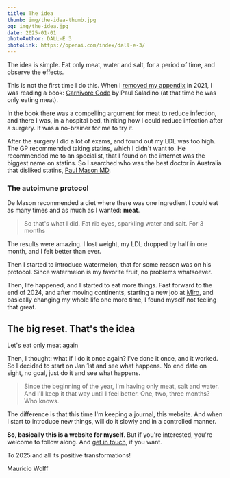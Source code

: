 ```yaml
---
title: The idea
thumb: img/the-idea-thumb.jpg
og: img/the-idea.jpg
date: 2025-01-01
photoAuthor: DALL-E 3
photoLink: https://openai.com/index/dall-e-3/
---
```


The idea is simple. Eat only meat, water and salt, for a period of time, and observe the effects.

This is not the first time I do this. When I [removed my appendix](#addlink) in 2021, I was reading a book: [Carnivore Code](https://www.amazon.com/Carnivore-Code-Unlocking-Returning-Ancestral/dp/035846997X) by Paul Saladino (at that time he was only eating meat).

In the book there was a compelling argument for meat to reduce infection, and there I was, in a hospital bed, thinking how I could reduce infection after a surgery. It was a no-brainer for me to try it.

After the surgery I did a lot of exams, and found out my LDL was too high. The GP recommended taking statins, which I didn't want to. He recommended me to an specialist, that I found on the internet was the biggest name on statins. So I searched who was the best doctor in Australia that disliked statins, [Paul Mason MD](https://www.drpaulmason.com.au/).

### The autoimune protocol

De Mason recommended a diet where there was one ingredient I could eat as many times and as much as I wanted: **meat**.

> So that's what I did. Fat rib eyes, sparkling water and salt. For 3 months

The results were amazing. I lost weight, my LDL dropped by half in one month, and I felt better than ever.

Then I started to introduce watermelon, that for some reason was on his protocol. Since watermelon is my favorite fruit, no problems whatsoever.

Then, life happened, and I started to eat more things. Fast forward to the end of 2024, and after moving continents, starting a new job at [Miro](https://miro.com/), and basically changing my whole life one more time, I found myself not feeling that great.

## The big reset. That's the idea

Let's eat only meat again

Then, I thought: what if I do it once again? I've done it once, and it worked. So I decided to start on Jan 1st and see what happens. No end date on sight, no goal, just do it and see what happens.

> Since the beginning of the year, I'm having only meat, salt and water. And I'll keep it that way until I feel better. One, two, three months? Who knows.

The difference is that this time I'm keeping a journal, this website. And when I start to introduce new things, will do it slowly and in a controlled manner.

**So, basically this is a website for myself**. But if you're interested, you're welcome to follow along. And [get in touch](/contact), if you want.

To 2025 and all its positive transformations!

Mauricio Wolff
